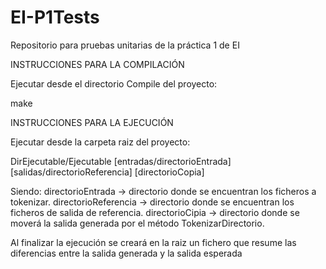 # EI-P1Tests
Repositorio para pruebas unitarias de la práctica 1 de EI

INSTRUCCIONES PARA LA COMPILACIÓN

Ejecutar desde el directorio Compile del proyecto:

make

INSTRUCCIONES PARA LA EJECUCIÓN

Ejecutar desde la carpeta raiz del proyecto:

DirEjecutable/Ejecutable [entradas/directorioEntrada] [salidas/directorioReferencia] [directorioCopia]

Siendo:
directorioEntrada -> directorio donde se encuentran los ficheros a tokenizar.
directorioReferencia -> directorio donde se encuentran los ficheros de salida de referencia.
directorioCipia -> directorio donde se moverá la salida generada por el método TokenizarDirectorio.

Al finalizar la ejecución se creará en la raiz un fichero que resume las diferencias entre la salida generada y la salida esperada
